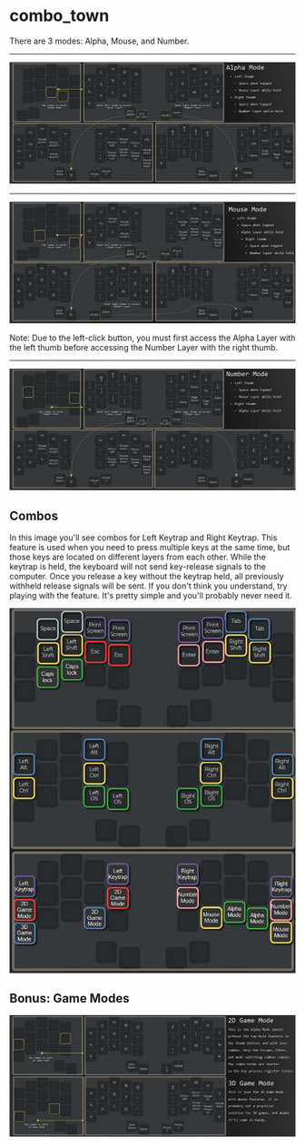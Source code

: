 # combo_town 

There are 3 modes: Alpha, Mouse, and Number.  

---  

![alpha_mode_graph](https://github.com/tomsadowski/combo_town/blob/master/documentation_assets/alpha_graph.jpg)  

---  

![mouse_mode_graph](https://github.com/tomsadowski/combo_town/blob/master/documentation_assets/mouse_graph.jpg)  

Note: Due to the left-click button, you must first access the Alpha Layer with the left thumb before accessing the Number Layer with the right thumb.  

---  

![number_mode_graph](https://github.com/tomsadowski/combo_town/blob/master/documentation_assets/number_graph.jpg)  

## Combos  

In this image you'll see combos for Left Keytrap and Right Keytrap. This feature is used when you need to press multiple keys at the same time, but those keys are located on different layers from each other. While the keytrap is held, the keyboard will not send key-release signals to the computer. Once you release a key without the keytrap held, all previously withheld release signals will be sent. If you don't think you understand, try playing with the feature. It's pretty simple and you'll probably never need it.   

![combos](https://github.com/tomsadowski/combo_town/blob/master/documentation_assets/combos.jpg) 

## Bonus: Game Modes   

![game_modes](https://github.com/tomsadowski/combo_town/blob/master/documentation_assets/game_modes.jpg) 
